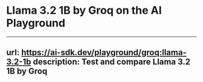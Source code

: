 # Llama 3.2 1B by Groq on the AI Playground


---
url: https://ai-sdk.dev/playground/groq:llama-3.2-1b
description: Test and compare Llama 3.2 1B by Groq
---
